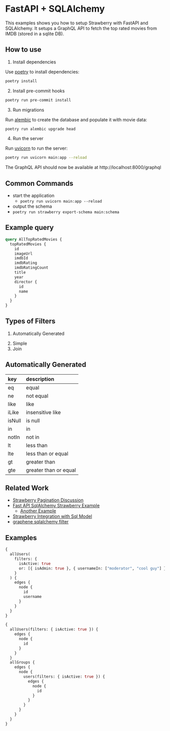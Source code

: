 # FastAPI + SQLAlchemy

This examples shows you how to setup Strawberry with FastAPI and SQLAlchemy. It
setups a GraphQL API to fetch the top rated movies from IMDB (stored in a sqlite
DB).

## How to use

1. Install dependencies

Use [poetry](https://python-poetry.org/) to install dependencies:

```bash
poetry install
```

<!--alex ignore hooks-->

2. Install pre-commit hooks

```bash
poetry run pre-commit install
```

3. Run migrations

Run [alembic](https://alembic.sqlalchemy.org/en/latest/) to create the database
and populate it with movie data:

```bash
poetry run alembic upgrade head
```

4. Run the server

Run [uvicorn](https://www.uvicorn.org/) to run the server:

```bash
poetry run uvicorn main:app --reload
```

The GraphQL API should now be available at http://localhost:8000/graphql

## Common Commands

- start the application
  - `poetry run uvicorn main:app --reload`
- output the schema
- `poetry run strawberry export-schema main:schema`

## Example query

```graphql
query AllTopRatedMovies {
  topRatedMovies {
    id
    imageUrl
    imdbId
    imdbRating
    imdbRatingCount
    title
    year
    director {
      id
      name
    }
  }
}
```

## Types of Filters

1. Automatically Generated
<!--alex ignore simple-->
2. Simple
3. Join

## Automatically Generated

| key    | description           |
| :----- | :-------------------- |
| eq     | equal                 |
| ne     | not equal             |
| like   | like                  |
| iLike  | insensitive like      |
| isNull | is null               |
| in     | in                    |
| notIn  | not in                |
| lt     | less than             |
| lte    | less than or equal    |
| gt     | greater than          |
| gte    | greater than or equal |

## Related Work

- [Strawberry Pagination Discussion](https://github.com/strawberry-graphql/strawberry/issues/175#issuecomment-934200864)
- [Fast API SqlAlchemy Strawberry Example](https://github.com/strawberry-graphql/examples/tree/main/fastapi-sqlalchemy)
  - [Another Example](https://github.com/ThirVondukr/manga-backend)
- [Strawberry Integration with Sql Model](https://github.com/strawberry-graphql/strawberry/discussions/1183#discussioncomment-1249751)
- [graphene sqlalchemy filter](https://github.com/art1415926535/graphene-sqlalchemy-filter)

## Examples

```graphql
{
  allUsers(
    filters: {
      isActive: true
      or: [{ isAdmin: true }, { usernameIn: ["moderator", "cool guy"] }]
    }
  ) {
    edges {
      node {
        id
        username
      }
    }
  }
}
```

```graphql
{
  allUsers(filters: { isActive: true }) {
    edges {
      node {
        id
      }
    }
  }
  allGroups {
    edges {
      node {
        users(filters: { isActive: true }) {
          edges {
            node {
              id
            }
          }
        }
      }
    }
  }
}
```
